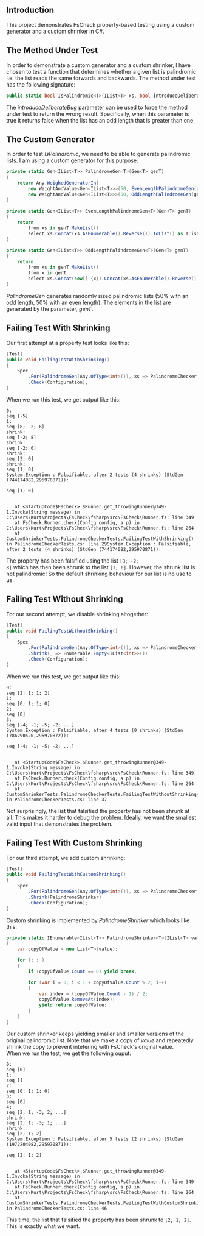 
## Introduction

This project demonstrates FsCheck property-based testing using a custom generator and
a custom shrinker in C#.   

## The Method Under Test

In order to demonstrate a custom generator and a custom shrinker, I have chosen to test a function that determines whether a given list is palindromic i.e. the list reads the same forwards and backwards. The
method under test has the following signature:

```C#
public static bool IsPalindromic<T>(IList<T> xs, bool introduceDeliberateBug)
```

The _introduceDeliberateBug_ parameter can be used to force the method under test to return the wrong result.
Specifically, when this parameter is true it returns false when the list has an odd length that is greater than one.        

## The Custom Generator

In order to test _IsPalindromic_, we need to be able to generate palindromic lists. I am using a custom generator 
for this purpose: 

```C#
private static Gen<IList<T>> PalindromeGen<T>(Gen<T> genT)
{
    return Any.WeighedGeneratorIn(
        new WeightAndValue<Gen<IList<T>>>(50, EvenLengthPalindromeGen(genT)),
        new WeightAndValue<Gen<IList<T>>>(50, OddLengthPalindromeGen(genT)));
}

private static Gen<IList<T>> EvenLengthPalindromeGen<T>(Gen<T> genT)
{
    return
        from xs in genT.MakeList()
        select xs.Concat(xs.AsEnumerable().Reverse()).ToList() as IList<T>;
}

private static Gen<IList<T>> OddLengthPalindromeGen<T>(Gen<T> genT)
{
    return
        from xs in genT.MakeList()
        from x in genT
        select xs.Concat(new[] {x}).Concat(xs.AsEnumerable().Reverse()).ToList() as IList<T>;
}
```

_PalindromeGen_ generates randomly sized palindromic lists (50% with an odd length, 50% with an even length).
The elements in the list are generated by the parameter, _genT_.

## Failing Test With Shrinking

Our first attempt at a property test looks like this: 

```C#
[Test]
public void FailingTestWithShrinking()
{
    Spec
        .For(PalindromeGen(Any.OfType<int>()), xs => PalindromeChecker.IsPalindromic(xs, introduceDeliberateBug: true))
        .Check(Configuration);
}
```

When we run this test, we get output like this:

```
0:
seq [-5]
1:
seq [8; -2; 8]
shrink:
seq [-2; 8]
shrink:
seq [-2; 0]
shrink:
seq [2; 0]
shrink:
seq [1; 0]
System.Exception : Falsifiable, after 2 tests (4 shrinks) (StdGen (744174082,295970871)):

seq [1; 0]


   at <StartupCode$FsCheck>.$Runner.get_throwingRunner@349-1.Invoke(String message) in C:\Users\Kurt\Projects\FsCheck\fsharp\src\FsCheck\Runner.fs: line 349
   at FsCheck.Runner.check(Config config, a p) in C:\Users\Kurt\Projects\FsCheck\fsharp\src\FsCheck\Runner.fs: line 264
   at CustomShrinkerTests.PalindromeCheckerTests.FailingTestWithShrinking() in PalindromeCheckerTests.cs: line 29System.Exception : Falsifiable, after 2 tests (4 shrinks) (StdGen (744174082,295970871)):
```

The property has been falsified using the list <code>[8; -2; 8]</code> which has then been shrunk to the list <code>[1; 0]</code>.
However, the shrunk list is not palindromic! So the default shrinking behaviour for our list is no use to us. 

## Failing Test Without Shrinking

For our second attempt, we disable shrinking altogether: 

```C#
[Test]
public void FailingTestWithoutShrinking()
{
    Spec
        .For(PalindromeGen(Any.OfType<int>()), xs => PalindromeChecker.IsPalindromic(xs, introduceDeliberateBug: true))
        .Shrink(_ => Enumerable.Empty<IList<int>>())
        .Check(Configuration);
}
```

When we run this test, we get output like this:

```
0:
seq [2; 1; 1; 2]
1:
seq [0; 1; 1; 0]
2:
seq [0]
3:
seq [-4; -1; -5; -2; ...]
System.Exception : Falsifiable, after 4 tests (0 shrinks) (StdGen (786290520,295970872)):

seq [-4; -1; -5; -2; ...]


   at <StartupCode$FsCheck>.$Runner.get_throwingRunner@349-1.Invoke(String message) in C:\Users\Kurt\Projects\FsCheck\fsharp\src\FsCheck\Runner.fs: line 349
   at FsCheck.Runner.check(Config config, a p) in C:\Users\Kurt\Projects\FsCheck\fsharp\src\FsCheck\Runner.fs: line 264
   at CustomShrinkerTests.PalindromeCheckerTests.FailingTestWithoutShrinking() in PalindromeCheckerTests.cs: line 37
```

Not surprisingly, the list that falsified the property has not been shrunk at all. This makes it harder to
debug the problem. Ideally, we want the smallest valid input that demonstrates the problem.

## Failing Test With Custom Shrinking

For our third attempt, we add custom shrinking:

```C#
[Test]
public void FailingTestWithCustomShrinking()
{
    Spec
        .For(PalindromeGen(Any.OfType<int>()), xs => PalindromeChecker.IsPalindromic(xs, introduceDeliberateBug: true))
        .Shrink(PalindromeShrinker)
        .Check(Configuration);
}
```

Custom shrinking is implemented by _PalindromeShrinker_ which looks like this:

```C#
private static IEnumerable<IList<T>> PalindromeShrinker<T>(IList<T> value)
{
    var copyOfValue = new List<T>(value);

    for (; ; )
    {
        if (copyOfValue.Count == 0) yield break;

        for (var i = 0; i < 1 + copyOfValue.Count % 2; i++)
        {
            var index = (copyOfValue.Count - 1) / 2;
            copyOfValue.RemoveAt(index);
            yield return copyOfValue;
        }
    }
}
```

Our custom shrinker keeps yielding smaller and smaller versions of the original palindromic list.
Note that we make a copy of _value_ and repeatedly shrink the copy to prevent intefering with FsCheck's
original value.  
When we run the test, we get the following ouput: 

```
0:
seq [0]
1:
seq []
2:
seq [0; 1; 1; 0]
3:
seq [0]
4:
seq [2; 1; -3; 2; ...]
shrink:
seq [2; 1; -3; 1; ...]
shrink:
seq [2; 1; 2]
System.Exception : Falsifiable, after 5 tests (2 shrinks) (StdGen (1972204082,295970871)):

seq [2; 1; 2]


   at <StartupCode$FsCheck>.$Runner.get_throwingRunner@349-1.Invoke(String message) in C:\Users\Kurt\Projects\FsCheck\fsharp\src\FsCheck\Runner.fs: line 349
   at FsCheck.Runner.check(Config config, a p) in C:\Users\Kurt\Projects\FsCheck\fsharp\src\FsCheck\Runner.fs: line 264
   at CustomShrinkerTests.PalindromeCheckerTests.FailingTestWithCustomShrinking() in PalindromeCheckerTests.cs: line 46
```

This time, the list that falsified the property has been shrunk to <code>[2; 1; 2]</code>. This is exactly what we want.
